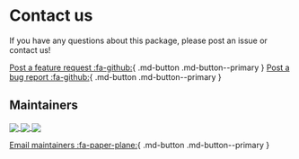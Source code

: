 # Contact us

If you have any questions about this package, please post an issue or contact us!

[Post a feature request :fa-github:](https://github.com/tier4/scenario_simulator_v2/issues/new?assignees=&labels=&template=feature_request.md&title=){ .md-button .md-button--primary }
[Post a bug report :fa-github:](https://github.com/tier4/scenario_simulator_v2/issues/new?assignees=&labels=&template=bug_report.md&title=){ .md-button .md-button--primary }

## Maintainers

<a href="https://github.com/hakuturu583">
  <img align="center" src="https://github-readme-stats.vercel.app/api?username=hakuturu583&show_icons=true&title_color=22A3CD&icon_color=06579E" />
</a>

<a href="https://github.com/yamacir-kit">
  <img align="center" src="https://github-readme-stats.vercel.app/api?username=yamacir-kit&show_icons=true&title_color=22A3CD&icon_color=06579E" />
</a>

<a href="https://github.com/HansRobo">
  <img align="center" src="https://github-readme-stats.vercel.app/api?username=HansRobo&show_icons=true&title_color=22A3CD&icon_color=06579E" />
</a>

[Email maintainers :fa-paper-plane:](mailto:masaya.kataoka@tier4.jp;%20tatsuya.yamasaki@tier4.jp;%20kotaro.yoshimoto@tier4.jp){ .md-button .md-button--primary }

